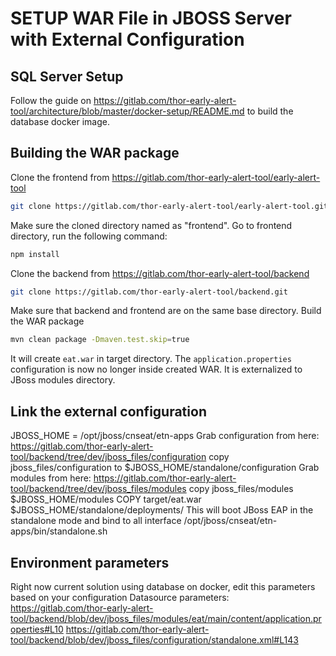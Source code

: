 # SETUP WAR File in JBOSS Server with External Configuration

 ## SQL Server Setup
 Follow the guide on https://gitlab.com/thor-early-alert-tool/architecture/blob/master/docker-setup/README.md to build the database docker image.
 
 ## Building the WAR package
 Clone the frontend from https://gitlab.com/thor-early-alert-tool/early-alert-tool
 
 ```bash
 git clone https://gitlab.com/thor-early-alert-tool/early-alert-tool.git frontend
 ```
 
 Make sure the cloned directory named as "frontend".
 Go to frontend directory, run the following command:
 
 ```bash
 npm install
 ```
 Clone the backend from https://gitlab.com/thor-early-alert-tool/backend
 
 ```bash
 git clone https://gitlab.com/thor-early-alert-tool/backend.git
 ```
 
 Make sure that backend and frontend are on the same base directory.
 Build the WAR package
 
 ```bash
 mvn clean package -Dmaven.test.skip=true
 ```
 It will create `eat.war` in target directory.
 The `application.properties` configuration is now no longer inside created WAR. It is externalized to JBoss modules directory.
 
 ## Link the external configuration
 JBOSS_HOME = /opt/jboss/cnseat/etn-apps
 Grab configuration from here: https://gitlab.com/thor-early-alert-tool/backend/tree/dev/jboss_files/configuration
 copy jboss_files/configuration to $JBOSS_HOME/standalone/configuration
 Grab modules from here: https://gitlab.com/thor-early-alert-tool/backend/tree/dev/jboss_files/modules
 copy jboss_files/modules $JBOSS_HOME/modules
 COPY target/eat.war $JBOSS_HOME/standalone/deployments/
 This will boot JBoss EAP in the standalone mode and bind to all interface
 /opt/jboss/cnseat/etn-apps/bin/standalone.sh
 
 ## Environment parameters
 Right now current solution using database on docker, edit this parameters based on your configuration
 Datasource parameters:
https://gitlab.com/thor-early-alert-tool/backend/blob/dev/jboss_files/modules/eat/main/content/application.properties#L10
https://gitlab.com/thor-early-alert-tool/backend/blob/dev/jboss_files/configuration/standalone.xml#L143